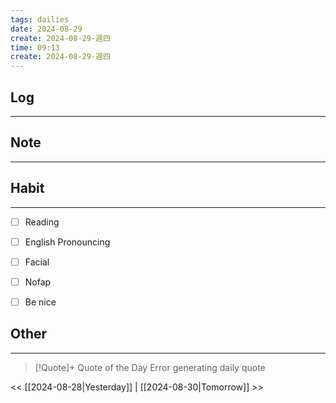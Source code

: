 ```yaml
---
tags: dailies  
date: 2024-08-29
create: 2024-08-29-週四
time: 09:13
create: 2024-08-29-週四
---
```


## Log
---


## Note
---


## Habit
---
- [ ] Reading
- [ ] English Pronouncing
- [ ] Facial
- [ ] Nofap
- [ ] Be nice


## Other
---

> [!Quote]+ Quote of the Day
> Error generating daily quote

<< [[2024-08-28|Yesterday]] | [[2024-08-30|Tomorrow]] >>
